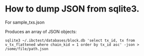 # How to dump JSON from sqlite3.

For sample_txs.json

Produces an array of JSON objects:

```shell
sqlite3 ~/.ibctest/databases/block.db 'select tx_id, tx from v_tx_flattened where chain_kid = 1 order by tx_id asc' -json > /some/file/path.json
```